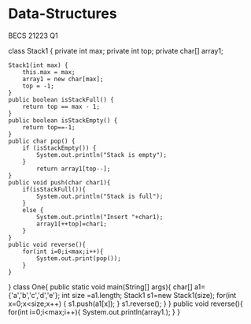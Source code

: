 # Data-Structures
BECS 21223 
Q1

class Stack1 {
    private int max;
    private int top;
    private char[] array1;

    Stack1(int max) {
        this.max = max;
        array1 = new char[max];
        top = -1;
    }
    public boolean isStackFull() {
        return top == max - 1;
    }
    public boolean isStackEmpty() {
        return top==-1;
    }
    public char pop() {
        if (isStackEmpty()) {
            System.out.println("Stack is empty");
        }
            return array1[top--];
    }
    public void push(char char1){
        if(isStackFull()){
            System.out.println("Stack is full");
        }
        else {
            System.out.println("Insert "+char1);
            array1[++top]=char1;
        }
    }
    public void reverse(){
        for(int i=0;i<max;i++){
            System.out.print(pop());
        }
    }
}
class One{
    public static void main(String[] args){
        char[] a1={'a','b','c','d','e'};
        int size =a1.length;
        Stack1 s1=new Stack1(size);
        for(int x=0;x<size;x++) {
            s1.push(a1[x]);
        }
        s1.reverse();
    }
}
public void reverse(){
        for(int i=0;i<max;i++){
        System.out.println(array1.);
         }
    }
